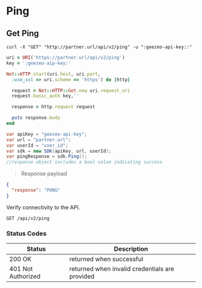 # Ping

## Get Ping

```shell
curl -X "GET" "http://partner.url/api/v2/ping" -u ":geezeo-api-key::"
```

```ruby
uri = URI('https://partner.url/api/v2/ping')
key = ':geezeo-aip-key:'

Net::HTTP.start(uri.host, uri.port,
  :use_ssl => uri.scheme == 'https') do |http|

  request = Net::HTTP::Get.new uri.request_uri
  request.basic_auth key,''

  response = http.request request

  puts response.body
end
```

```c#
var apiKey = "geezeo-api-key";
var url = "partner.url";
var userId = "user_id";
var sdk = new SDK(apiKey, url, userId);
var pingResponse = sdk.Ping();
//response object includes a bool value indicating success
```


> Response payload

```json
{
  "response": "PONG"
}
```

Verify connectivity to the API.

`GET /api/v2/ping`


### Status Codes

| Status | Description |
|--------|-------------|
| 200 OK | returned when successful |
| 401 Not Authorized | returned when invalid credentials are provided |
